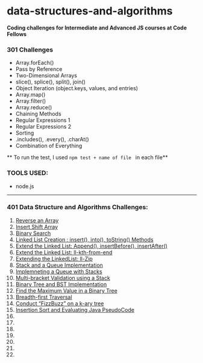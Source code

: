 # data-structures-and-algorithms

**Coding challenges for Intermediate and Advanced JS courses at Code Fellows**

### 301 Challenges

- Array.forEach()
- Pass by Reference
- Two-Dimensional Arrays
- slice(), splice(), split(), join()
- Object Iteration (object.keys, values, and entries)
- Array.map()
- Array.filter()
- Array.reduce()
- Chaining Methods
- Regular Expressions 1
- Regular Expressions 2
- Sorting
- .includes(), .every(), .charAt()
- Combination of Everything

** To run the test, I used `npm test + name of file ` in each file**

### TOOLS USED:
- node.js


---------------------------------------------------------

### 401 Data Structure and Algorithms Challenges:

1.  [Reverse an Array](data-structures/reverseArray)
2.  [Insert Shift Array](data-structures/arrayShift)
3.  [Binary Search](data-structures/arrayBinarySearch)
4.  [Linked List Creation : insert(), into(), toString() Methods](data-structures/linkedList)
5.  [Extend the Linked List: Append(), insertBefore(), insertAfter() ](data-structures/linkedList)
6.  [Extend the Linked List: ll-kth-from-end](data-structures/linkedList)
7.  [Extending the LinkedList: ll-Zip](data-structures/linkedList)
8.  [Stack and a Queue Implementation](data-structures/stacksAndQueues)
9.  [Implemneting a Queue with Stacks](data-structures/queueWithStacks)
10. [Multi-bracket Validation using a Stack](data-structures/multiBracketValidation)
11. [Binary Tree and BST Implementation](data-structures/tree)
12. [Find the Maximum Value in a Binary Tree](data-structures/find-maximum-binary-tree)
13. [Breadth-first Traversal](data-structures/breadth-first)
14. [Conduct “FizzBuzz” on a k-ary tree](data-structures/fizzBuzzTree)
15. [Insertion Sort and Evaluating Java PseudoCode](data-structures/insertionSort)
16. []()
17. []()
18. []()
19. []()
20. []()
21. []()
22. []()




